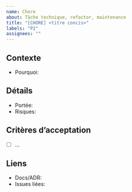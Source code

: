 ```yaml
---
name: Chore
about: Tâche technique, refactor, maintenance
title: "[CHORE] <titre concis>"
labels: "P2"
assignees: ""
---
```


## Contexte
- Pourquoi:

## Détails
- Portée:
- Risques:

## Critères d’acceptation
- [ ] …

## Liens
- Docs/ADR:
- Issues liées:

